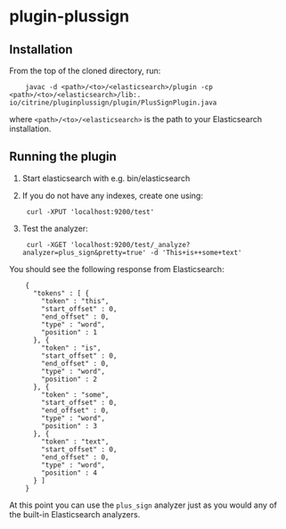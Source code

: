 # plugin-plussign

## Installation

From the top of the cloned directory, run:

        javac -d <path>/<to>/<elasticsearch>/plugin -cp <path>/<to>/<elasticsearch>/lib:. io/citrine/pluginplussign/plugin/PlusSignPlugin.java

where `<path>/<to>/<elasticsearch>` is the path to your Elasticsearch installation.

## Running the plugin

1. Start elasticsearch with e.g. bin/elasticsearch
2. If you do not have any indexes, create one using:

        curl -XPUT 'localhost:9200/test'

3. Test the analyzer:

        curl -XGET 'localhost:9200/test/_analyze?analyzer=plus_sign&pretty=true' -d 'This+is++some+text'

You should see the following response from Elasticsearch:

        {
          "tokens" : [ {
            "token" : "this",
            "start_offset" : 0,
            "end_offset" : 0,
            "type" : "word",
            "position" : 1
          }, {
            "token" : "is",
            "start_offset" : 0,
            "end_offset" : 0,
            "type" : "word",
            "position" : 2
          }, {
            "token" : "some",
            "start_offset" : 0,
            "end_offset" : 0,
            "type" : "word",
            "position" : 3
          }, {
            "token" : "text",
            "start_offset" : 0,
            "end_offset" : 0,
            "type" : "word",
            "position" : 4
          } ]
        }

At this point you can use the `plus_sign` analyzer just as you would any of the built-in Elasticsearch analyzers.
